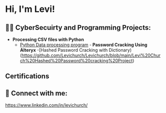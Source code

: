 <h1>Hi, I'm Levi! <br/>

<h2>👨‍💻 CyberSecuirty and Programming Projects:</h2>

- <b>Processing CSV files with Python</b>
  - [Python Data processing program](https://github.com/Levichurch/Levichurch/blob/main/Teamproject.py)
-<b> Password Cracking Using Alteryx</b>
  -[Hashed Password Cracking with Dictionary)(https://github.com/Levichurch/Levichurch/blob/main/Levi%20Church%20Hashed%20Password%20cracking%20Project)


<h2>Certifications</h2>



<h2> 🤳 Connect with me:</h2>



https://www.linkedin.com/in/levichurch/




<!--

